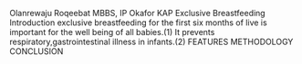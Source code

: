 Olanrewaju Roqeebat MBBS, IP Okafor
KAP Exclusive Breastfeeding
  Introduction
exclusive breastfeeding for the first six months of live is important for the well being of all babies.(1)
It prevents respiratory,gastrointestinal illness in infants.(2)
FEATURES 
METHODOLOGY
CONCLUSION
